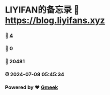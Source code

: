 # LIYIFAN的备忘录 :link: https://blog.liyifans.xyz 
### :page_facing_up: [4](https://blog.liyifans.xyz/tag.html) 
### :speech_balloon: 0 
### :hibiscus: 20481 
### :alarm_clock: 2024-07-08 05:45:34 
### Powered by :heart: [Gmeek](https://github.com/Meekdai/Gmeek)

